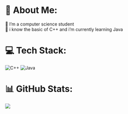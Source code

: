 # 💫 About Me:
🔭 I’m a computer science student<br>🌱 i know the basic of C++ and i’m currently learning Java


# 💻 Tech Stack:
![C++](https://img.shields.io/badge/c++-%2300599C.svg?style=flat&logo=c%2B%2B&logoColor=white)
![Java](https://www.flaticon.com/free-icon/java_5968282?term=java&page=1&position=2&origin=search&related_id=5968282)
# 📊 GitHub Stats:
![](https://github-readme-stats.vercel.app/api/top-langs/?username=DanyelC05&theme=material-palenight&hide_border=false&include_all_commits=false&count_private=false&layout=compact)
